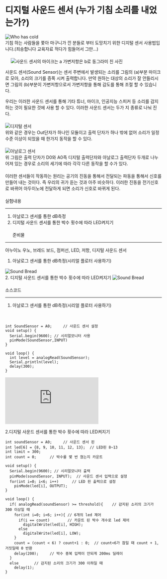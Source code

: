 # 디지털 사운드 센서 (누가 기침 소리를 내었는가?)
![Who has cold](img/title.jpg)    
기침 하는 사람들을 쫓아 마구니가 낀 분들로 부터 도망치기 위한 디지털
 센서 사용법입니다.(죄송합니다 교육자료 적다가 힘들어서 그만...)  
　  
　
![사운드 센서의 마이크는 a 가변저항은 b로 동그라미 친 사진](img/analog_sound1.png)  

사운드 센서(Sound Sensor)는 센서 주변에서 발생되는 소리를 그림의 (a)부분 마이크로 모아, 소리의 크기를 증폭 시켜 출력합니다.
만약 원하는 대상의 소리가 잘 안들리시면 그림의 (b)부분이 가변저항으로서 가변저항을 통해 감도를 통해 조절 할 수 있습니다.  
  
우리는 이러한 사운드 센서를 통해 기타 튜너, 마이크, 인공지능 스피커 등 소리를 감지하는 것이 필요한 것에 사용
할 수 있다. 이러한 사운드 센서는 두가 지 종류로 나눠 진다.  
　  
![디지털 센서](img/sound.png)  
위와 같은 경우는 Out단자가 하나인 모듈이고 출력 단자가 하나 밖에 없어 소리가 일정 수준 이상이 되었을 때 한가지 동작을 할 수 있다.  
　  
![아날로그 센서](img/analog_sound.PNG)  
위 그림은 출력 단자가 D0와 A0즉 디지털 출력단자와 아날로그 출력단자 두개로
나누어져 있는 경우로 소리의 세기에 따라 각각 다른 동작을 할 수가 있다.  
　  
이러한 센서들이 작동하는 원리는 공기의 진동을 통해서 전달되는 파동을 통해서 신호를 만들어 내는 것이다.
즉 우리의 귀가 듣는 것과 아주 비슷하다. 이러한 진동을 전기신호로 바뀌어 아두이노에 전달하게 되면 소리가 신호로 바뀌게 된다.  
　  
실험내용
***  
1. 아날로그 센서를 통한 dB측정    
2. 디지털 사운드 센서를 통한 박수 횟수에 따라 LED켜지기  
　  
준비물
***
아누이노 우노, 브레드 보드, 점퍼선, LED, 저항, 디지털 사운드 센서  
1. 아날로그 센서를 통한 dB측정(시리얼 플로터 사용하기)    
  
![Sound Bread](img/sound_bread.PNG)　  
2. 디지털 사운드 센서를 통한 박수 횟수에 따라 LED켜지기
![Sound Bread](img/Sound_bread2.PNG)   
　  
소스코드  
***
1. 아날로그 센서를 통한 dB측정(시리얼 플로터 사용하기)  

　
    
    int SoundSensor = A0;     // 사운드 센서 설정
    void setup() {               
      Serial.begin(9600); // 시리얼모니터 사용
      pinMode(SoundSensor,INPUT)
    }
    
    void loop() {     
      int level = analogRead(SoundSensor);
      Serial.println(level);
      delay(300);
    }



<div class ="embed-container">
<iframe src="https://www.youtube.com/embed/QO9K61NkzuA" frameborder="0" allowfullscreen="" onclick="ga('send', 'event', 'post', 'click', 'youtubePlayer');"></iframe>
</div>


2.디지털 사운드 센서를 통한 박수 횟수에 따라 LED켜지기  

  


    int soundSensor = A0;     // 사운드 센서 핀
    int led[6] = {8, 9, 10, 11, 12, 13};  // LED핀 8~13
    int limit = 300;
    int count = 0;      // 박수를 몇 번 쳤는지 카운트
    
    void setup() {               
      Serial.begin(9600); // 시리얼모니터 출력
      pinMode(soundSensor, INPUT);  // 사운드 센서 입력으로 설정  
      for(int i=0; i<6; i++)      // LED 핀 출력으로 설정
        pinMode(led[i], OUTPUT);    
    }
    
    void loop() {     
      if( analogRead(soundSensor) >= threshold){    // 감지된 소리의 크기가 300 이상일 때
        for(int i=0; i<6; i++){ // 6개의 led 제어
          if(i == count)        // 카운트 된 박수 개수로 led 제어 
            digitalWrite(led[i], HIGH);   
          else 
            digitalWrite(led[i], LOW);
        }
        count = (count < 6) ? count+1 : 0;  // count<6가 참일 때 count + 1, 거짓일때 0 반환
        delay(200);     // 박수 중복 입력이 안되게 200ms 딜레이
      } 
      else       // 감지된 소리의 크기가 300 이하일 때 
        delay(1);
    }